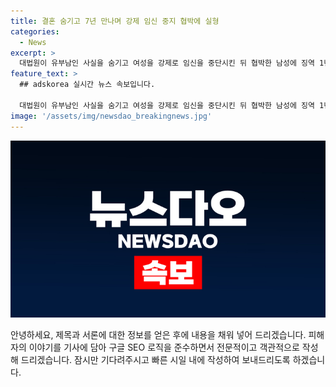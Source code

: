 ```yaml
---
title: 결혼 숨기고 7년 만나며 강제 임신 중지 협박에 실형
categories:
  - News
excerpt: >
  대법원이 유부남인 사실을 숨기고 여성을 강제로 임신을 중단시킨 뒤 협박한 남성에 징역 1년 2개월이 확정됐다. 남성은 7년간 여성과 교제하며 불륜을 속였고, 사진과 동영상을 유포하며 협박했던 혐의로 기소됐다. 피해자는 1심에서 징역 1년 6개월을 구형했지만 2심에서 감형된 1년 2개월을 확정했다. 피해자는 재판과정 중에도 엄벌을 탄원했다. 이 씨가 상고를 기각받고 형기가 확정됐다.
feature_text: >
  ## adskorea 실시간 뉴스 속보입니다.

  대법원이 유부남인 사실을 숨기고 여성을 강제로 임신을 중단시킨 뒤 협박한 남성에 징역 1년 2개월이 확정됐다. 남성은 7년간 여성과 교제하며 불륜을 속였고, 사진과 동영상을 유포하며 협박했던 혐의로 기소됐다. 피해자는 1심에서 징역 1년 6개월을 구형했지만 2심에서 감형된 1년 2개월을 확정했다. 피해자는 재판과정 중에도 엄벌을 탄원했다. 이 씨가 상고를 기각받고 형기가 확정됐다.
image: '/assets/img/newsdao_breakingnews.jpg'
---
```


<p><img src="/assets/img/newsdao_breakingnews.jpg" alt="adskorea 속보" /></p>

<p>안녕하세요, 제목과 서론에 대한 정보를 얻은 후에 내용을 채워 넣어 드리겠습니다. 피해자의 이야기를 기사에 담아 구글 SEO 로직을 준수하면서 전문적이고 객관적으로 작성해 드리겠습니다. 잠시만 기다려주시고 빠른 시일 내에 작성하여 보내드리도록 하겠습니다.</p>

